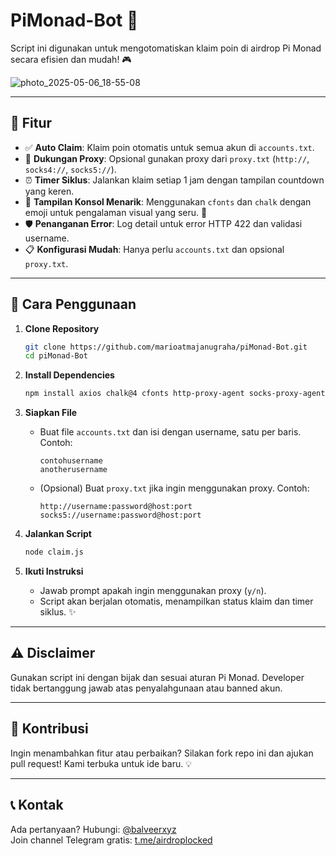 # PiMonad-Bot 🚀

Script ini digunakan untuk mengotomatiskan klaim poin di airdrop Pi Monad secara efisien dan mudah! 🎮

![photo_2025-05-06_18-55-08](https://github.com/user-attachments/assets/01e75ee2-1a95-4d67-9fe9-b8fb7f1f6c11)

---

## 📌 Fitur
- ✅ **Auto Claim**: Klaim poin otomatis untuk semua akun di `accounts.txt`.
- 🔌 **Dukungan Proxy**: Opsional gunakan proxy dari `proxy.txt` (`http://`, `socks4://`, `socks5://`).
- ⏰ **Timer Siklus**: Jalankan klaim setiap 1 jam dengan tampilan countdown yang keren.
- 🎨 **Tampilan Konsol Menarik**: Menggunakan `cfonts` dan `chalk` dengan emoji untuk pengalaman visual yang seru. 🚀
- 🛡️ **Penanganan Error**: Log detail untuk error HTTP 422 dan validasi username.
- 📋 **Konfigurasi Mudah**: Hanya perlu `accounts.txt` dan opsional `proxy.txt`.

---

## 🚀 Cara Penggunaan

1. **Clone Repository**
   ```sh
   git clone https://github.com/marioatmajanugraha/piMonad-Bot.git
   cd piMonad-Bot
   ```

2. **Install Dependencies**
   ```sh
   npm install axios chalk@4 cfonts http-proxy-agent socks-proxy-agent readline-sync
   ```

3. **Siapkan File**
   - Buat file `accounts.txt` dan isi dengan username, satu per baris. Contoh:
     ```
     contohusername
     anotherusername
     ```
   - (Opsional) Buat `proxy.txt` jika ingin menggunakan proxy. Contoh:
     ```
     http://username:password@host:port
     socks5://username:password@host:port
     ```

4. **Jalankan Script**
   ```sh
   node claim.js
   ```

5. **Ikuti Instruksi**
   - Jawab prompt apakah ingin menggunakan proxy (`y/n`).
   - Script akan berjalan otomatis, menampilkan status klaim dan timer siklus. ✨

---

## ⚠️ Disclaimer
Gunakan script ini dengan bijak dan sesuai aturan Pi Monad. Developer tidak bertanggung jawab atas penyalahgunaan atau banned akun.

---

## 🤝 Kontribusi
Ingin menambahkan fitur atau perbaikan? Silakan fork repo ini dan ajukan pull request! Kami terbuka untuk ide baru. 💡

---

## 📞 Kontak
Ada pertanyaan? Hubungi: [@balveerxyz](https://t.me/balveerxyz)  
Join channel Telegram gratis: [t.me/airdroplocked](https://t.me/airdroplocked)
